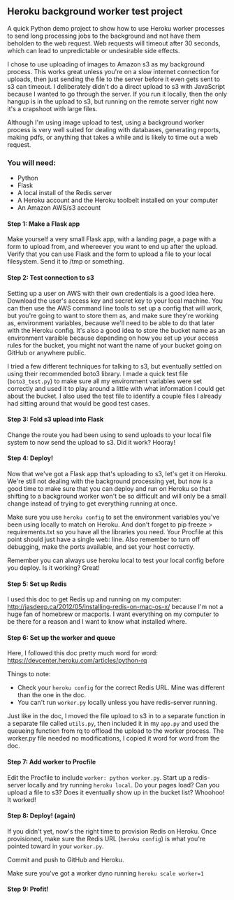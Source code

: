 ## Heroku background worker test project

A quick Python demo project to show how to use Heroku worker processes to send
long processing jobs to the background and not have them beholden to the web
request. Web requests will timeout after 30 seconds, which can lead to
unpredictable or undesirable side effects.

I chose to use uploading of images to Amazon s3 as my background process. This
works great unless you're on a slow internet connection for uploads, then just
sending the file to the server before it even gets sent to s3 can timeout. I
deliberately didn't do a direct upload to s3 with JavaScript because I wanted
to go through the server. If you run it locally, then the only hangup is in the
upload to s3, but running on the remote server right now it's a crapshoot with
large files.

Although I'm using image upload to test, using a background worker process is
very well suited for dealing with databases, generating reports, making pdfs,
or anything that takes a while and is likely to time out a web request.

### You will need:

- Python
- Flask
- A local install of the Redis server
- A Heroku account and the Heroku toolbelt installed on your computer
- An Amazon AWS/s3 account

#### Step 1: Make a Flask app

Make yourself a very small Flask app, with a landing page, a page with a form
to upload from, and whereever you want to end up after the upload. Verify that
you can use Flask and the form to upload a file to your local filesystem. Send
it to /tmp or something.

#### Step 2: Test connection to s3

Setting up a user on AWS with their own credentials is a good idea here.
Download the user's access key and secret key to your local machine. You can
then use the AWS command line tools to set up a config that will work, but
you're going to want to store them as, and make sure they're working as,
environment variables, because we'll need to be able to do that later with
the Heroku config. It's also a good idea to store the bucket name as an
environment varaible because depending on how you set up your access rules for
the bucket, you might not want the name of your bucket going on GitHub or
anywhere public.

I tried a few different techniques for talking to s3, but eventually settled
on using their recommended boto3 library. I made a quick test file
(``boto3_test.py``) to make sure all my environment variables were set correctly
and used it to play around a little with what information I could get about
the bucket. I also used the test file to identify a couple files I already had
sitting around that would be good test cases.

#### Step 3: Fold s3 upload into Flask

Change the route you had been using to send uploads to your local file system
to now send the upload to s3. Did it work? Hooray!

#### Step 4: Deploy!

Now that we've got a Flask app that's uploading to s3, let's get it on Heroku.
We're still not dealing with the background processing yet, but now is a good
time to make sure that you can deploy and run on Heroku so that shifting to
a background worker won't be so difficult and will only be a small change
instead of trying to get everything running at once.

Make sure you use ``heroku config`` to set the environment variables you've been
using locally to match on Heroku. And don't forget to pip freeze >
requirements.txt so you have all the libraries you need. Your Procfile at this
point should just have a single web: line. Also remember to turn off debugging,
make the ports available, and set your host correctly.

Remember you can always use heroku local to test your local config before you
deploy. Is it working? Great!

#### Step 5: Set up Redis

I used this doc to get Redis up and running on my computer:
http://jasdeep.ca/2012/05/installing-redis-on-mac-os-x/ because I'm not a huge
fan of homebrew or macports. I want everything on my computer to be there for
a reason and I want to know what installed where.

#### Step 6: Set up the worker and queue

Here, I followed this doc pretty much word for word:
https://devcenter.heroku.com/articles/python-rq

Things to note:

- Check your ``heroku config`` for the correct Redis URL. Mine was different
than the one in the doc.
- You can't run ``worker.py`` locally unless you have redis-server running.

Just like in the doc, I moved the file upload to s3 in to a separate function
in a separate file called ``utils.py``, then included it in my ``app.py`` and
used the queueing function from rq to offload the upload to the worker process.
The worker.py file needed no modifications, I copied it word for word from the
doc.

#### Step 7: Add worker to Procfile

Edit the Procfile to include ``worker: python worker.py``. Start up a
redis-server locally and try running ``heroku local``. Do your pages load?
Can you upload a file to s3? Does it eventually show up in the bucket list?
Whoohoo! It worked!

#### Step 8: Deploy! (again)

If you didn't yet, now's the right time to provision Redis on Heroku. Once
provisioned, make sure the Redis URL (``heroku config``) is what you're pointed
toward in your ``worker.py``.

Commit and push to GitHub and Heroku.

Make sure you've got a worker dyno running ``heroku scale worker=1``

#### Step 9: Profit!
